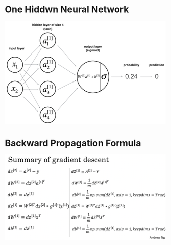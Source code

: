# One Hiddwn Neural Network

![Neural Network](https://github.com/Kunal614/Machine-Learning/blob/master/neural_network/classification_kiank.png)

# Backward Propagation Formula
![Backward Propagation](https://github.com/Kunal614/Machine-Learning/blob/master/neural_network/grad_summary.png)
